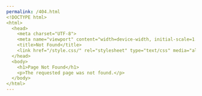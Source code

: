 ```yaml
---
permalink: /404.html
<!DOCTYPE html>
<html>
  <head>
    <meta charset="UTF-8">
    <meta name="viewport" content="width=device-width, initial-scale=1.0">
    <title>Not Found</title>
    <link href="/style.css/" rel="stylesheet" type="text/css" media="all">
  </head>
  <body>
    <h1>Page Not Found</h1>
    <p>The requested page was not found.</p>
  </body>
</html>
---
```


